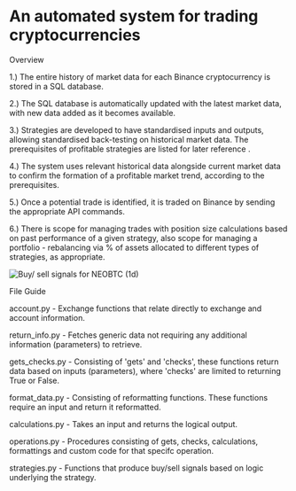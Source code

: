 # An automated system for trading cryptocurrencies

Overview

1.) The entire history of market data for each Binance cryptocurrency is stored in a SQL database.

2.) The SQL database is automatically updated with the latest market data, with new data added as it becomes available.

3.) Strategies are developed to have standardised inputs and outputs, allowing standardised back-testing on historical market data.
The prerequisites of profitable strategies are listed for later reference .

4.) The system uses relevant historical data alongside current market data to confirm the formation of a profitable market trend, according to the prerequisites.

5.) Once a potential trade is identified, it is traded on Binance by sending the appropriate API commands.

6.) There is scope for managing trades with position size calculations based on past performance of a given strategy,
    also scope for managing a portfolio - rebalancing via % of assets allocated to different types of strategies, as appropriate.


![Buy/ sell signals for NEOBTC (1d)](http://u.cubeupload.com/henryp/NEOBTC1dSignals.png)

File Guide 

account.py - Exchange functions that relate directly to exchange and account information.

return_info.py - Fetches generic data not requiring any additional information (parameters) to retrieve.

gets_checks.py - Consisting of 'gets' and 'checks', these functions return data based on inputs (parameters), where 'checks' are limited to returning True or False.

format_data.py - Consisting of reformatting functions. These functions require an input and return it reformatted. 

calculations.py - Takes an input and returns the logical output. 

operations.py - Procedures consisting of gets, checks, calculations, formattings and custom code for that specifc operation. 

strategies.py - Functions that produce buy/sell signals based on logic underlying the strategy.
